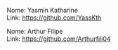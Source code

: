 Nome: Yasmin Katharine  
Link: https://github.com/YassKth  

Nome: Arthur Filipe  
Link: https://github.com/Arthurfili04  


  